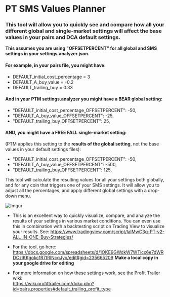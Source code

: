 # PT SMS Values Planner

### This tool will allow you to quickly see and compare how all your different global and single-market settings will affect the base values in your pairs and DCA default settings.

__This assumes you are using "OFFSETPERCENT" for all global and SMS settings in your settings.analyzer.json.__

#### For example, in your pairs file, you might have:
- DEFAULT_initial_cost_percentage = 3
- DEFAULT_A_buy_value = -0.2
- DEFAULT_trailing_buy = 0.33

#### And in your PTM settings.analyzer you might have a BEAR global setting:
- "DEFAULT_initial_cost_percentage_OFFSETPERCENT": -50,
- "DEFAULT_A_buy_value_OFFSETPERCENT": -25,
- "DEFAULT_trailing_buy_OFFSETPERCENT": 25,

#### AND, you might have a FREE FALL single-market setting: 
(PTM applies this setting to the __results of the global setting__, not the base values in your default settings files):
- "DEFAULT_initial_cost_percentage_OFFSETPERCENT": -50,
- "DEFAULT_A_buy_value_OFFSETPERCENT": -500,
- "DEFAULT_trailing_buy_OFFSETPERCENT": 125,

This tool will calculate the resulting values for all your settings both globally, and for any coin that triggers one of your SMS settings.  It will allow you to adjust all the percentages, and apply different global settings with a drop-down menu.

![Imgur](https://media.giphy.com/media/SqwDN1AKHLrmAAXZEo/giphy.gif)

- This is an excellent way to quickly visualize, compare, and analyze the results of your settings in various market conditions.  You can even use this in combination with a backtesting script on Trading View to visualize your results.  See: https://www.tradingview.com/script/IalMwC3q-PT-v2-ALL-IN-ONE-Buy-Strategies/

- For the tool, go here:  
https://docs.google.com/spreadsheets/d/1OKE9GWdkW7WTicx6e7dWRDCzlKKgokc1R7tRlNcqJyo/edit#gid=235665209
__Make a local copy in your google drive for editing__

- For more information on how these settings work, see the Profit Trailer wiki:  
https://wiki.profittrailer.com/doku.php?id=pairs.properties#default_trailing_profit_type
